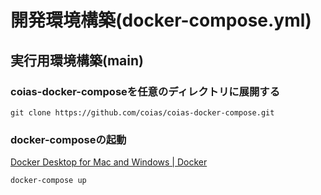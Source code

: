 # 開発環境構築(docker-compose.yml)

## 実行用環境構築(main)

### coias-docker-composeを任意のディレクトリに展開する

```
git clone https://github.com/coias/coias-docker-compose.git
```

### docker-composeの起動

[Docker Desktop for Mac and Windows | Docker](https://www.docker.com/products/docker-desktop)

```
docker-compose up
```